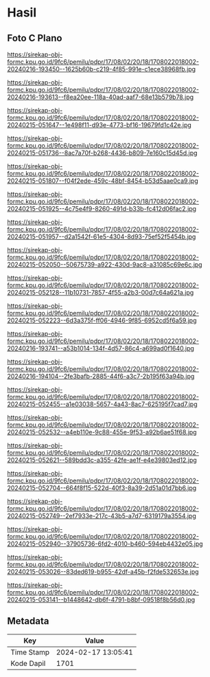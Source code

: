 # Hasil

## Foto C Plano

https://sirekap-obj-formc.kpu.go.id/9fc6/pemilu/pdpr/17/08/02/20/18/1708022018002-20240216-193450--1625b60b-c219-4f85-991e-c1ece38968fb.jpg

https://sirekap-obj-formc.kpu.go.id/9fc6/pemilu/pdpr/17/08/02/20/18/1708022018002-20240216-193613--f8ea20ee-118a-40ad-aaf7-68e13b579b78.jpg

https://sirekap-obj-formc.kpu.go.id/9fc6/pemilu/pdpr/17/08/02/20/18/1708022018002-20240215-051647--1e498f11-d93e-4773-bf16-19679fd1c42e.jpg

https://sirekap-obj-formc.kpu.go.id/9fc6/pemilu/pdpr/17/08/02/20/18/1708022018002-20240215-051736--8ac7a70f-b268-4436-b809-7e160c15d45d.jpg

https://sirekap-obj-formc.kpu.go.id/9fc6/pemilu/pdpr/17/08/02/20/18/1708022018002-20240215-051807--f04f2ede-459c-48bf-8454-b53d5aae0ca9.jpg

https://sirekap-obj-formc.kpu.go.id/9fc6/pemilu/pdpr/17/08/02/20/18/1708022018002-20240215-051925--4c75e4f9-8260-491d-b33b-fc412d06fac2.jpg

https://sirekap-obj-formc.kpu.go.id/9fc6/pemilu/pdpr/17/08/02/20/18/1708022018002-20240215-051957--d2a1542f-61e5-4304-8d93-75ef52f5454b.jpg

https://sirekap-obj-formc.kpu.go.id/9fc6/pemilu/pdpr/17/08/02/20/18/1708022018002-20240215-052050--50675739-a922-430d-9ac8-a31085c69e6c.jpg

https://sirekap-obj-formc.kpu.go.id/9fc6/pemilu/pdpr/17/08/02/20/18/1708022018002-20240215-052128--11b10731-7857-4f55-a2b3-00d7c64a621a.jpg

https://sirekap-obj-formc.kpu.go.id/9fc6/pemilu/pdpr/17/08/02/20/18/1708022018002-20240215-052223--6d3a375f-ff06-4946-9f85-6952cd5f6a59.jpg

https://sirekap-obj-formc.kpu.go.id/9fc6/pemilu/pdpr/17/08/02/20/18/1708022018002-20240216-193741--a53b1014-134f-4d57-86c4-a699ad0f1640.jpg

https://sirekap-obj-formc.kpu.go.id/9fc6/pemilu/pdpr/17/08/02/20/18/1708022018002-20240216-194104--2fe3bafb-2885-44f6-a3c7-2b195f63a94b.jpg

https://sirekap-obj-formc.kpu.go.id/9fc6/pemilu/pdpr/17/08/02/20/18/1708022018002-20240215-052455--a1e03038-5657-4a43-8ac7-625195f7cad7.jpg

https://sirekap-obj-formc.kpu.go.id/9fc6/pemilu/pdpr/17/08/02/20/18/1708022018002-20240215-052532--a4eb110e-9c88-455e-9f53-a92b6ae51f68.jpg

https://sirekap-obj-formc.kpu.go.id/9fc6/pemilu/pdpr/17/08/02/20/18/1708022018002-20240215-052621--589bdd3c-a355-42fe-ae1f-e4e39803ed12.jpg

https://sirekap-obj-formc.kpu.go.id/9fc6/pemilu/pdpr/17/08/02/20/18/1708022018002-20240215-052704--664f8f15-522d-40f3-8a39-2d51a01d7bb6.jpg

https://sirekap-obj-formc.kpu.go.id/9fc6/pemilu/pdpr/17/08/02/20/18/1708022018002-20240215-052749--2ef7933e-217c-43b5-a7d7-6319179a3554.jpg

https://sirekap-obj-formc.kpu.go.id/9fc6/pemilu/pdpr/17/08/02/20/18/1708022018002-20240215-052940--37905736-6fd2-4010-b460-594eb4432e05.jpg

https://sirekap-obj-formc.kpu.go.id/9fc6/pemilu/pdpr/17/08/02/20/18/1708022018002-20240215-053026--83ded619-b955-42df-a45b-f2fde532653e.jpg

https://sirekap-obj-formc.kpu.go.id/9fc6/pemilu/pdpr/17/08/02/20/18/1708022018002-20240215-053141--b1448642-db6f-4791-b8bf-09518f8b56d0.jpg


## Metadata

| Key        | Value               |
| ---------- | ------------------- |
| Time Stamp | 2024-02-17 13:05:41 |
| Kode Dapil | 1701                |



